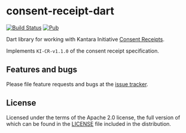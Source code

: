 # consent-receipt-dart

[![Build Status](https://travis-ci.com/adaptant-labs/consent-receipt-dart.svg?branch=master)](https://travis-ci.com/adaptant-labs/consent-receipt-dart)
[![Pub](https://img.shields.io/pub/v/consent-receipt-dart.svg)](https://pub.dev/packages/consent_receipt_dart)

Dart library for working with Kantara Initiative [Consent Receipts][cr].

Implements `KI-CR-v1.1.0` of the consent receipt specification.

[cr]: https://kantarainitiative.org/confluence/display/infosharing/Consent+Receipt+Specification

## Features and bugs

Please file feature requests and bugs at the [issue tracker][tracker].

[tracker]: https://github.com/adaptant-labs/consent-receipt-dart/issues

## License

Licensed under the terms of the Apache 2.0 license, the full version of which can be found in the
[LICENSE](https://raw.githubusercontent.com/adaptant-labs/consent-receipt-dart/master/LICENSE) file included in the distribution.
